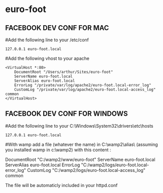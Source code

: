 euro-foot
=========

FACEBOOK DEV CONF FOR MAC
-------------------------

#Add the following line to your /etc/conf

    127.0.0.1 euro-foot.local

#Add the following vhost to your apache

    <VirtualHost *:80>
        DocumentRoot "/Users/arthur/Sites/euro-foot"
        ServerName euro-foot.local
        ServerAlias euro-foot.local
        ErrorLog "/private/var/log/apache2/euro-foot.local-error_log"
        CustomLog "/private/var/log/apache2/euro-foot.local-access_log" common
    </VirtualHost>

FACEBOOK DEV CONF FOR WINDOWS
-----------------------------

#Add the following line to your C:\Windows\System32\drivers\etc\hosts

    127.0.0.1 euro-foot.local

#With wamp add a file (whatever the name) in C:\wamp2\alias\ (assuming you installed wamp in c:\wamp2) with this content :

<VirtualHost euro-foot.local>
    DocumentRoot "C:/wamp2/www/euro-foot"
    ServerName euro-foot.local
    ServerAlias euro-foot.local
    ErrorLog "C:/wamp2/logs/euro-foot.local-error_log"
    CustomLog "C:/wamp2/logs/euro-foot.local-access_log" common
</VirtualHost>

The file will be automaticly included in your httpd.conf

